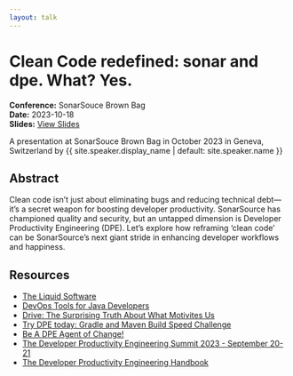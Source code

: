 ```yaml
---
layout: talk
---
```


<!-- Source: https://speaking.jbaru.ch/tjq73m/clean-code-redefined-sonar-and-dpe-what-yes -->
# Clean Code redefined: sonar and dpe. What? Yes.

**Conference:** SonarSouce Brown Bag  
**Date:** 2023-10-18  
**Slides:** [View Slides](https://drive.google.com/file/d/1D3rmqA7POz-0PDhktBERnbcAD6dGZHHO/view)  

A presentation at SonarSouce Brown Bag in
                    October 2023 in
                    Geneva, Switzerland by 
                    {{ site.speaker.display_name | default: site.speaker.name }}

## Abstract

Clean code isn’t just about eliminating bugs and reducing technical debt—it’s a secret weapon for boosting developer productivity. SonarSource has championed quality and security, but an untapped dimension is Developer Productivity Engineering (DPE). Let’s explore how reframing ‘clean code’ can be SonarSource’s next giant stride in enhancing developer workflows and happiness.

## Resources

- [The Liquid Software](https://amzn.to/3Nvx4ir)
- [DevOps Tools for Java Developers](https://amzn.to/3Ny2xAB)
- [Drive: The Surprising Truth About What Motivites Us](https://www.danpink.com/books/drive/)
- [Try DPE today: Gradle and Maven Build Speed Challenge](https://gradle.com/gradle-and-maven-build-speed-challenge/)
- [Be A DPE Agent of Change!](https://gradle.influitive.com/join/00010)
- [The Developer Productivity Engineering Summit 2023 - September 20-21](https://dpesummit.com/)
- [The Developer Productivity Engineering Handbook](https://gradle.com/developer-productivity-engineering/handbook/)
